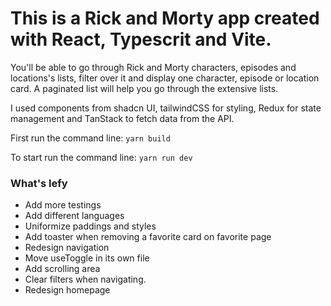 # This is a Rick and Morty app created with React, Typescrit and Vite.

You'll be able to go through Rick and Morty characters, episodes and locations's lists, filter over it and display one character, episode or location card.
A paginated list will help you go through the extensive lists.

I used components from shadcn UI, tailwindCSS for styling, Redux for state management and TanStack to fetch data from the API.

First run the command line:
`yarn build`

To start run the command line:
`yarn run dev`

### What's lefy
- Add more testings
- Add different languages
- Uniformize paddings and styles
- Add toaster when removing a favorite card on favorite page
- Redesign navigation
- Move useToggle in its own file
- Add scrolling area
- Clear filters when navigating.
- Redesign homepage 
